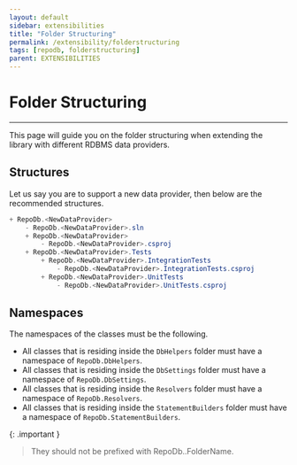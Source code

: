 ```yaml
---
layout: default
sidebar: extensibilities
title: "Folder Structuring"
permalink: /extensibility/folderstructuring
tags: [repodb, folderstructuring]
parent: EXTENSIBILITIES
---
```


# Folder Structuring

---

This page will guide you on the folder structuring when extending the library with different RDBMS data providers.

## Structures

Let us say you are to support a new data provider, then below are the recommended structures.

```csharp
+ RepoDb.<NewDataProvider>
    - RepoDb.<NewDataProvider>.sln
    + RepoDb.<NewDataProvider>
        - RepoDb.<NewDataProvider>.csproj
    + RepoDb.<NewDataProvider>.Tests
        + RepoDb.<NewDataProvider>.IntegrationTests
            - RepoDb.<NewDataProvider>.IntegrationTests.csproj
        + RepoDb.<NewDataProvider>.UnitTests
            - RepoDb.<NewDataProvider>.UnitTests.csproj
```

## Namespaces

The namespaces of the classes must be the following.

- All classes that is residing inside the `DbHelpers` folder must have a namespace of `RepoDb.DbHelpers`.
- All classes that is residing inside the `DbSettings` folder must have a namespace of `RepoDb.DbSettings`.
- All classes that is residing inside the `Resolvers` folder must have a namespace of `RepoDb.Resolvers`.
- All classes that is residing inside the `StatementBuilders` folder must have a namespace of `RepoDb.StatementBuilders`.

{: .important }
> They should not be prefixed with RepoDb.<NewDataProvider>.FolderName.